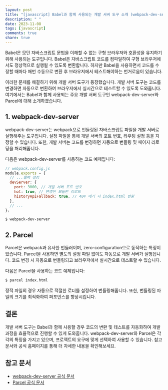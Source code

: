 ```yaml
---
layout: post
title: "[javascript] Babel과 함께 사용되는 개발 서버 도구 소개 (webpack-dev-server, Parcel 등)"
description: " "
date: 2023-11-08
tags: [javascript]
comments: true
share: true
---
```


Babel은 모던 자바스크립트 문법을 이해할 수 없는 구형 브라우저와 호환성을 유지하기 위해 사용되는 도구입니다. Babel은 자바스크립트 코드를 컴파일하여 구형 브라우저에서도 정상적으로 실행될 수 있도록 변환합니다. 하지만 Babel을 사용하면서 코드를 수정할 때마다 매번 수동으로 변환 후 브라우저에서 테스트해야하는 번거로움이 있습니다.

이러한 문제를 해결하기 위해 개발 서버 도구가 등장했습니다. 개발 서버 도구는 코드를 변경하면 자동으로 변환하여 브라우저에서 실시간으로 테스트할 수 있도록 도와줍니다. 여기에서는 Babel과 함께 사용되는 주요 개발 서버 도구인 webpack-dev-server와 Parcel에 대해 소개하겠습니다.

## 1. webpack-dev-server
webpack-dev-server는 webpack으로 번들링된 자바스크립트 파일을 개발 서버로 실행해주는 도구입니다. 설정 파일을 통해 개발 서버의 포트 번호, 라우팅 설정 등을 지정할 수 있습니다. 또한, 개발 서버는 코드를 변경하면 자동으로 번들링 및 페이지 리로딩을 처리해줍니다.
 
다음은 webpack-dev-server를 사용하는 코드 예제입니다:

```javascript
// webpack.config.js
module.exports = {
  // ...웹팩 설정
  devServer: {
    port: 3000, // 개발 서버 포트 번호
    hot: true, // 변경된 모듈만 리로드
    historyApiFallback: true, // 404 에러 시 index.html 반환
  },
  // ...
};
```

```bash
$ webpack-dev-server
```

## 2. Parcel
Parcel은 webpack과 유사한 번들러이며, zero-configuration으로 동작하는 특징이 있습니다. Parcel을 사용하면 별도의 설정 파일 없이도 자동으로 개발 서버가 실행됩니다. 코드 변경 시 자동으로 번들링되고 브라우저에서 실시간으로 테스트할 수 있습니다.

다음은 Parcel을 사용하는 코드 예제입니다:

```bash
$ parcel index.html
```

정적 파일의 경우 자동으로 적절한 로더를 설정하여 번들링해줍니다. 또한, 번들링된 파일의 크기를 최적화하여 퍼포먼스를 향상시킵니다.

## 결론
개발 서버 도구는 Babel과 함께 사용할 경우 코드의 변환 및 테스트를 자동화하여 개발 과정을 효율적으로 진행할 수 있게 도와줍니다. webpack-dev-server와 Parcel은 각각의 특징을 가지고 있으며, 프로젝트의 요구에 맞게 선택하여 사용할 수 있습니다. 참고 문서와 공식 홈페이지를 통해 더 자세한 내용을 확인해보세요.

## 참고 문서
- [webpack-dev-server 공식 문서](https://webpack.js.org/configuration/dev-server/)
- [Parcel 공식 문서](https://v2.parceljs.org/)